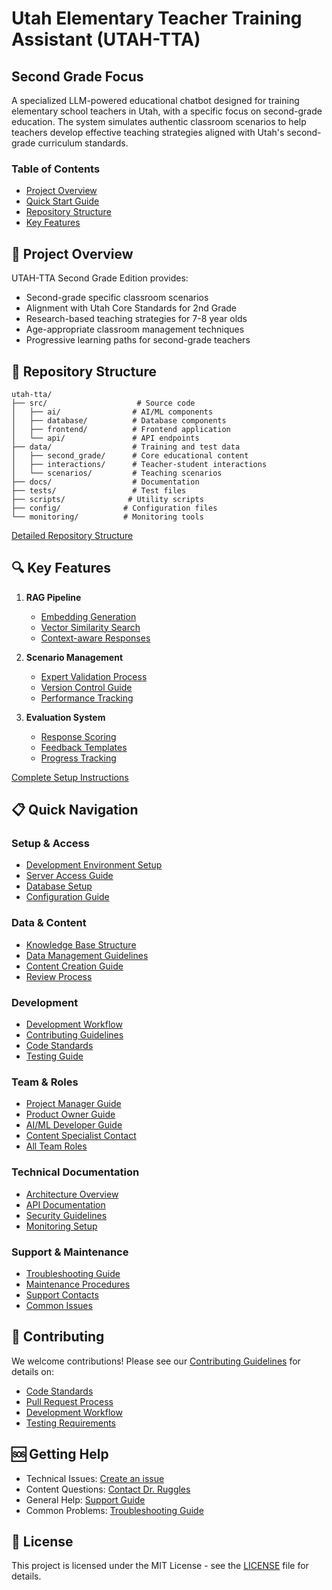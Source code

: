 # Utah Elementary Teacher Training Assistant (UTAH-TTA)
## Second Grade Focus

A specialized LLM-powered educational chatbot designed for training elementary school teachers in Utah, with a specific focus on second-grade education. The system simulates authentic classroom scenarios to help teachers develop effective teaching strategies aligned with Utah's second-grade curriculum standards.

### Table of Contents
- [Project Overview](#-project-overview)
- [Quick Start Guide](#-quick-start)
- [Repository Structure](#-repository-structure)
- [Key Features](#-key-features)


## 🎯 Project Overview

UTAH-TTA Second Grade Edition provides:
- Second-grade specific classroom scenarios
- Alignment with Utah Core Standards for 2nd Grade
- Research-based teaching strategies for 7-8 year olds
- Age-appropriate classroom management techniques
- Progressive learning paths for second-grade teachers

## 📁 Repository Structure

```
utah-tta/
├── src/                    # Source code
│   ├── ai/                # AI/ML components
│   ├── database/          # Database components
│   ├── frontend/          # Frontend application
│   └── api/               # API endpoints
├── data/                  # Training and test data
│   ├── second_grade/      # Core educational content
│   ├── interactions/      # Teacher-student interactions
│   └── scenarios/         # Teaching scenarios
├── docs/                  # Documentation
├── tests/                 # Test files
├── scripts/              # Utility scripts
├── config/              # Configuration files
└── monitoring/          # Monitoring tools
```

[Detailed Repository Structure](docs/repository_structure.md)

## 🔍 Key Features

1. **RAG Pipeline**
   - [Embedding Generation](src/ai/embedding.py)
   - [Vector Similarity Search](src/database/vector_ops.py)
   - [Context-aware Responses](src/ai/rag_pipeline.py)

2. **Scenario Management**
   - [Expert Validation Process](docs/validation/process.md)
   - [Version Control Guide](docs/contributing/version_control.md)
   - [Performance Tracking](docs/technical/monitoring.md)

3. **Evaluation System**
   - [Response Scoring](src/ai/evaluation.py)
   - [Feedback Templates](docs/validation/feedback_templates.md)
   - [Progress Tracking](docs/technical/progress_tracking.md)



[Complete Setup Instructions](docs/setup/README.md)

## 📋 Quick Navigation

### Setup & Access
- [Development Environment Setup](docs/setup/README.md#development-environment)
- [Server Access Guide](docs/setup/README.md#server-information)
- [Database Setup](docs/setup/README.md#database-setup)
- [Configuration Guide](docs/setup/README.md#environment-configuration)

### Data & Content
- [Knowledge Base Structure](data/README.md#content-categories)
- [Data Management Guidelines](data/README.md#data-management-guidelines)
- [Content Creation Guide](docs/content/README.md)
- [Review Process](docs/content/review_process.md)

### Development
- [Development Workflow](docs/development/README.md)
- [Contributing Guidelines](docs/contributing/README.md)
- [Code Standards](docs/development/style_guide.md)
- [Testing Guide](docs/development/testing.md)

### Team & Roles
- [Project Manager Guide](docs/roles/README.md#project-manager)
- [Product Owner Guide](docs/roles/README.md#product-owner)
- [AI/ML Developer Guide](docs/roles/README.md#aiml-developer)
- [Content Specialist Contact](docs/roles/README.md#elementary-education-content-specialist)
- [All Team Roles](docs/roles/README.md)

### Technical Documentation
- [Architecture Overview](docs/technical/architecture.md)
- [API Documentation](docs/technical/api/README.md)
- [Security Guidelines](docs/security/README.md)
- [Monitoring Setup](docs/monitoring/README.md)

### Support & Maintenance
- [Troubleshooting Guide](docs/setup/README.md#troubleshooting)
- [Maintenance Procedures](docs/maintenance/README.md)
- [Support Contacts](docs/setup/README.md#support-contacts)
- [Common Issues](docs/support/common_issues.md)


## 🤝 Contributing

We welcome contributions! Please see our [Contributing Guidelines](docs/contributing/README.md) for details on:
- [Code Standards](docs/development/style_guide.md)
- [Pull Request Process](docs/contributing/pull_requests.md)
- [Development Workflow](docs/development/workflow.md)
- [Testing Requirements](docs/development/testing.md)

## 🆘 Getting Help

- Technical Issues: [Create an issue](docs/contributing/creating_issues.md)
- Content Questions: [Contact Dr. Ruggles](docs/roles/README.md#elementary-education-content-specialist)
- General Help: [Support Guide](docs/support/README.md)
- Common Problems: [Troubleshooting Guide](docs/setup/README.md#troubleshooting)

## 📝 License

This project is licensed under the MIT License - see the [LICENSE](LICENSE) file for details.
 